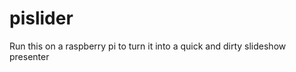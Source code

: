 pislider
========

Run this on a raspberry pi to turn it into a quick and dirty slideshow presenter 
